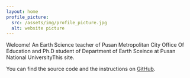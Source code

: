 ```yaml
---
layout: home
profile_picture:
  src: /assets/img/profile_picture.jpg
  alt: website picture
---
```


<p>
  Welcome! 
  An Earth Science teacher of Pusan Metropolitan City Office Of Education and Ph.D student of Department of Earth Sceince at Pusan National UniversityThis site.
</p>

<p>
  You can find the source code and the instructions on <a href="https://github.com/eliottvincent/bay">GitHub</a>.
</p>
